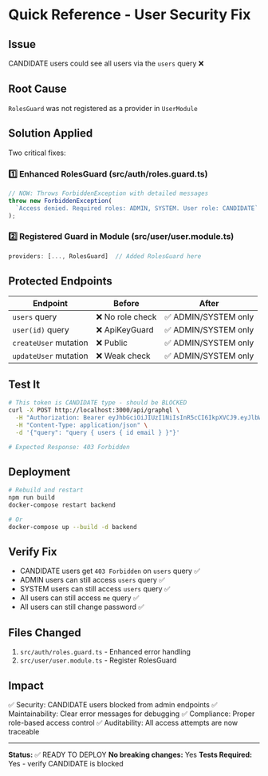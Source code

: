 # Quick Reference - User Security Fix

## Issue
CANDIDATE users could see all users via the `users` query ❌

## Root Cause
`RolesGuard` was not registered as a provider in `UserModule`

## Solution Applied
Two critical fixes:

### 1️⃣ Enhanced RolesGuard (src/auth/roles.guard.ts)
```typescript
// NOW: Throws ForbiddenException with detailed messages
throw new ForbiddenException(
  `Access denied. Required roles: ADMIN, SYSTEM. User role: CANDIDATE`
);
```

### 2️⃣ Registered Guard in Module (src/user/user.module.ts)
```typescript
providers: [..., RolesGuard]  // Added RolesGuard here
```

## Protected Endpoints
| Endpoint | Before | After |
|----------|--------|-------|
| `users` query | ❌ No role check | ✅ ADMIN/SYSTEM only |
| `user(id)` query | ❌ ApiKeyGuard | ✅ ADMIN/SYSTEM only |
| `createUser` mutation | ❌ Public | ✅ ADMIN/SYSTEM only |
| `updateUser` mutation | ❌ Weak check | ✅ ADMIN/SYSTEM only |

## Test It
```bash
# This token is CANDIDATE type - should be BLOCKED
curl -X POST http://localhost:3000/api/graphql \
  -H "Authorization: Bearer eyJhbGciOiJIUzI1NiIsInR5cCI6IkpXVCJ9.eyJlbWFpbCI6ImFsLWh1c3NlaW5AcGFwYXlhdHJhZGluZy5jb20iLCJzdWIiOiJiMzNlMGYyYS04Njc5LTQ0MDMtYmNjNy0xODNmZGJjYjg1MzUiLCJ1c2VyVHlwZSI6IkNBTkRJREFURSIsImNvbXBhbnlJZCI6bnVsbCwiaWF0IjoxNzYxODY0NzI4LCJleHAiOjE3NjE5NTExMjgsImF1ZCI6InJvbGV2YXRlLWNsaWVudCIsImlzcyI6InJvbGV2YXRlLWFwaSJ9.UtTY0Rm6xmdhfLLmWc0nYZDcFrIFpiMICQzI76ppgKE" \
  -H "Content-Type: application/json" \
  -d '{"query": "query { users { id email } }"}'

# Expected Response: 403 Forbidden
```

## Deployment
```bash
# Rebuild and restart
npm run build
docker-compose restart backend

# Or
docker-compose up --build -d backend
```

## Verify Fix
- CANDIDATE users get `403 Forbidden` on `users` query ✅
- ADMIN users can still access `users` query ✅
- SYSTEM users can still access `users` query ✅
- All users can still access `me` query ✅
- All users can still change password ✅

## Files Changed
1. `src/auth/roles.guard.ts` - Enhanced error handling
2. `src/user/user.module.ts` - Register RolesGuard

## Impact
✅ Security: CANDIDATE users blocked from admin endpoints
✅ Maintainability: Clear error messages for debugging
✅ Compliance: Proper role-based access control
✅ Auditability: All access attempts are now traceable

---

**Status:** ✅ READY TO DEPLOY
**No breaking changes:** Yes
**Tests Required:** Yes - verify CANDIDATE is blocked
